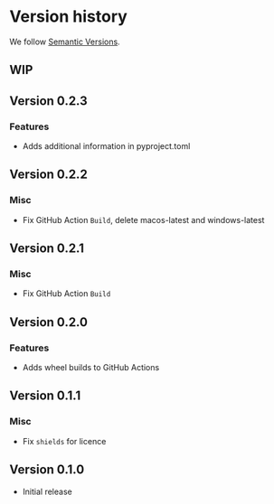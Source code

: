 # Version history

We follow [Semantic Versions](https://semver.org/).

## WIP

## Version 0.2.3

### Features

- Adds additional information in pyproject.toml

## Version 0.2.2

### Misc

- Fix GitHub Action `Build`, delete macos-latest and windows-latest

## Version 0.2.1

### Misc

- Fix GitHub Action `Build`

## Version 0.2.0

### Features

- Adds wheel builds to GitHub Actions

## Version 0.1.1

### Misc

- Fix `shields` for licence

## Version 0.1.0

- Initial release
